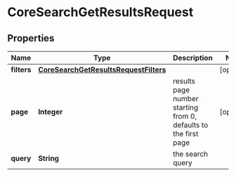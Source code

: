 

# CoreSearchGetResultsRequest


## Properties

| Name | Type | Description | Notes |
|------------ | ------------- | ------------- | -------------|
|**filters** | [**CoreSearchGetResultsRequestFilters**](CoreSearchGetResultsRequestFilters.md) |  |  [optional] |
|**page** | **Integer** | results page number starting from 0, defaults to the first page |  [optional] |
|**query** | **String** | the search query |  |



